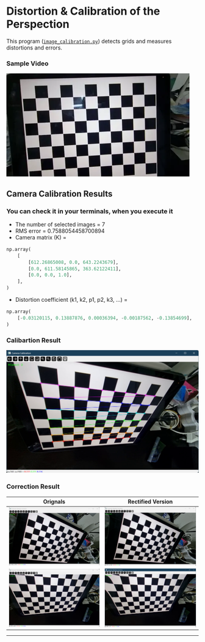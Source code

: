 # Distortion & Calibration of the Perspection

This program ([`image_calibration.py`]()) detects grids and measures distortions and errors.

### Sample Video

![alt text](video_snippet.webp)

## Camera Calibration Results

### You can check it in your terminals, when you execute it

* The number of selected images = 7
* RMS error = 0.7588054458700894
* Camera matrix (K) =

```python
np.array(
    [
        [612.26865008, 0.0, 643.2243679],
        [0.0, 611.58145865, 363.62122411],
        [0.0, 0.0, 1.0],
    ],
)
```

* Distortion coefficient (k1, k2, p1, p2, k3, ...) =

```python
np.array(
    [-0.03120115, 0.13887876, 0.00036394, -0.00187562, -0.13854699],
)
```

### Calibartion Result

![alt text](calib-screenshot-01.png)

### Correction Result

| Orignals                             | Rectified Version                        |
| -------------------------------------| ---------------------------------------- |
| ![orignal sample 01](original_1.png) | ![rectified sample 01](rectified_1.png)  |
| ![orignal sample 02](original_4.png) | ![rectified sample 02](rectified_4.png)  |
-----------------------------------------------------------------------------------
